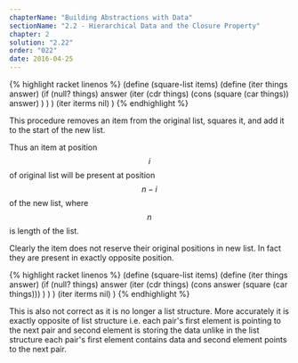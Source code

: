 ```yaml
---
chapterName: "Building Abstractions with Data"
sectionName: "2.2 - Hierarchical Data and the Closure Property"
chapter: 2
solution: "2.22"
order: "022"
date: 2016-04-25
---
```


{% highlight racket linenos %}
(define (square-list items)
  (define (iter things answer)
    (if (null? things)
        answer
        (iter (cdr things)
              (cons (square (car things)) answer)
        )
    )
  )
  (iter iterms nil)
)
{% endhighlight %}

This procedure removes an item from the original list, squares it, and add it to the start of the new list.

Thus an item at position $$ i $$ of original list will be present at position $$ n-i $$ of the new list, where $$ n $$ is length
of the list.

Clearly the item does not reserve their original positions in new list. In fact they are present in exactly opposite position.

{% highlight racket linenos %}
(define (square-list items)
  (define (iter things answer)
    (if (null? things)
        answer
        (iter (cdr things)
              (cons answer (square (car things)))
        )
    )
  )
  (iter iterms nil)
)
{% endhighlight %}

This is also not correct as it is no longer a list structure. More accurately it is exactly opposite of list structure i.e. each pair's first 
element is pointing to the next pair and second element is storing the data unlike in the list structure each pair's first element contains data
and second element points to the next pair.



